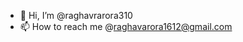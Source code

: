 - 👋 Hi, I’m @raghavrarora310 
- 📫 How to reach me @raghavarora1612@gmail.com 

<!---
raghavrarora310/raghavrarora310 is a ✨ special ✨ repository because its `README.md` (this file) appears on your GitHub profile.
You can click the Preview link to take a look at your changes.
--->
